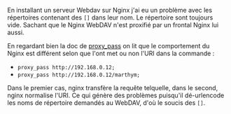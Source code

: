 En installant un serveur Webdav sur Nginx j'ai eu un problème avec les répertoires contenant des `[]` dans leur nom. Le répertoire sont toujours vide. Sachant que le Nginx WebDAV n'est proxifié par un frontal Nginx lui aussi.

En regardant bien la doc de [proxy_pass](https://nginx.org/en/docs/http/ngx_http_proxy_module.html#proxy_pass) on lit que le comportement du Nginx est différent selon que l'ont met ou non l'URI dans la commande :

 * `proxy_pass http://192.168.0.12;`
 * `proxy_pass http://192.168.0.12/marthym;`

Dans le premier cas, nginx transfère la requête telquelle, dans le second, nginx normalise l'URI. Ce qui génère des problèmes puisqu'il dé-urlencode les noms de répertoire demandés au WebDAV, d'où le soucis des `[]`.

<!-- - tags: nginx, webdav, bracket -->